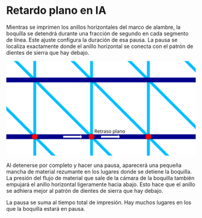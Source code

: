 Retardo plano en IA
====
Mientras se imprimen los anillos horizontales del marco de alambre, la boquilla se detendrá durante una fracción de segundo en cada segmento de línea. Este ajuste configura la duración de esa pausa. La pausa se localiza exactamente donde el anillo horizontal se conecta con el patrón de dientes de sierra que hay debajo.

![Los lugares donde la boquilla hará una pausa](../images/wireframe_flat_delay.svg)

Al detenerse por completo y hacer una pausa, aparecerá una pequeña mancha de material rezumante en los lugares donde se detiene la boquilla. La presión del flujo de material que sale de la cámara de la boquilla también empujará el anillo horizontal ligeramente hacia abajo. Esto hace que el anillo se adhiera mejor al patrón de dientes de sierra que hay debajo.

La pausa se suma al tiempo total de impresión. Hay muchos lugares en los que la boquilla estará en pausa.